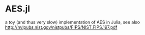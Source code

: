 # AES.jl
a toy (and thus very slow) implementation of AES in Julia, see also http://nvlpubs.nist.gov/nistpubs/FIPS/NIST.FIPS.197.pdf 
